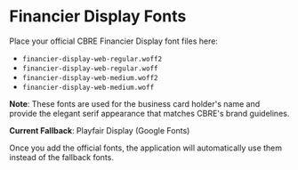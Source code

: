 # Financier Display Fonts

Place your official CBRE Financier Display font files here:

- `financier-display-web-regular.woff2`
- `financier-display-web-regular.woff`
- `financier-display-web-medium.woff2`
- `financier-display-web-medium.woff`

**Note**: These fonts are used for the business card holder's name and provide the elegant serif appearance that matches CBRE's brand guidelines.

**Current Fallback**: Playfair Display (Google Fonts)

Once you add the official fonts, the application will automatically use them instead of the fallback fonts. 